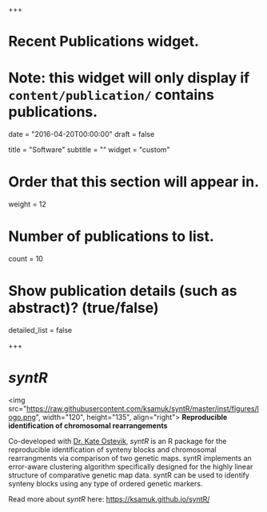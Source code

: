 +++
# Recent Publications widget.
# Note: this widget will only display if `content/publication/` contains publications.

date = "2016-04-20T00:00:00"
draft = false

title = "Software"
subtitle = ""
widget = "custom"

# Order that this section will appear in.
weight = 12

# Number of publications to list.
count = 10

# Show publication details (such as abstract)? (true/false)
detailed_list = false

+++

# *syntR* 
<img src="https://raw.githubusercontent.com/ksamuk/syntR/master/inst/figures/logo.png", width="120", height="135", align="right">
**Reproducible identification of chromosomal rearrangements**


Co-developed with [Dr. Kate Ostevik](https://www.kateostevik.com/), *syntR* is an R package for the reproducible identification of synteny blocks and chromosomal rearrangments via comparison of two genetic maps. syntR implements an error-aware clustering algorithm specifically designed for the highly linear structure of comparative genetic map data. syntR can be used to identify synteny blocks using any type of ordered genetic markers.

Read more about *syntR* here: https://ksamuk.github.io/syntR/


